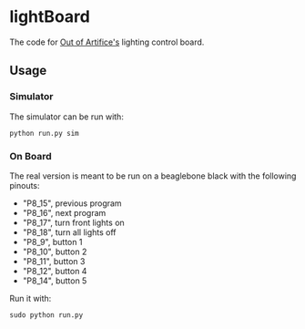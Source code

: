 # lightBoard

The code for [Out of Artifice's](outofartifice.com) lighting control board.

## Usage

### Simulator

The simulator can be run with:

    python run.py sim


### On Board

The real version is meant to be run on a beaglebone black with the following pinouts:
* "P8_15", previous program
* "P8_16", next program
* "P8_17", turn front lights on
* "P8_18", turn all lights off
* "P8_9", button 1
* "P8_10", button 2
* "P8_11", button 3
* "P8_12", button 4
* "P8_14", button 5


Run it with:

    sudo python run.py
